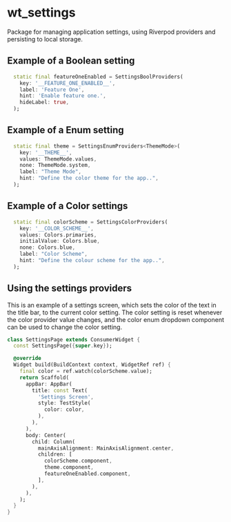 # wt_settings
Package for managing application settings, using Riverpod providers and persisting to local storage.

## Example of a Boolean setting
```dart
  static final featureOneEnabled = SettingsBoolProviders(
    key: '__FEATURE_ONE_ENABLED__',
    label: 'Feature One',
    hint: 'Enable feature one.',
    hideLabel: true,
  );
```

## Example of a Enum setting
```dart
  static final theme = SettingsEnumProviders<ThemeMode>(
    key: '__THEME__',
    values: ThemeMode.values,
    none: ThemeMode.system,
    label: "Theme Mode",
    hint: "Define the color theme for the app..",
  );
```

## Example of a Color settings
```dart
  static final colorScheme = SettingsColorProviders(
    key: '__COLOR_SCHEME__',
    values: Colors.primaries,
    initialValue: Colors.blue,
    none: Colors.blue,
    label: "Color Scheme",
    hint: "Define the colour scheme for the app..",
  );
```

## Using the settings providers
This is an example of a settings screen, which sets the color of the text in the title bar, to the
current color setting. The color setting is reset whenever the color provider value changes, and the 
color enum dropdown component can be used to change the color setting.
```dart
class SettingsPage extends ConsumerWidget {
  const SettingsPage({super.key});

  @override
  Widget build(BuildContext context, WidgetRef ref) {
    final color = ref.watch(colorScheme.value);
    return Scaffold(
      appBar: AppBar(
        title: const Text(
          'Settings Screen', 
          style: TestStyle(
            color: color,
          ),
        ),
      ),
      body: Center(
        child: Column(
          mainAxisAlignment: MainAxisAlignment.center,
          children: [
            colorScheme.component,
            theme.component,
            featureOneEnabled.component,
          ],
        ),
      ),
    );
  }
}
```
